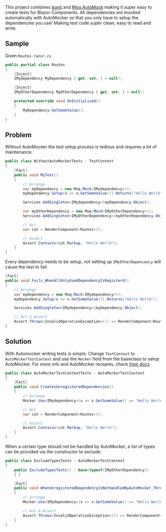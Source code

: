 This project combines [bunit](https://bunit.dev/) and [Moq.AutoMock][0] making it super easy to create tests for Blazor Components. All dependencies are mocked automatically with AutoMocker so that you only have to setup the dependencies you use! Making test code super clean, easy to read and write.

## Sample

Given `Routes.razor.cs`
``` cs
public partial class Routes
{
    [Inject]
    IMydependency MyDependency { get; set; } = null!;

    [Inject]
    IMyOtherDependency MyOtherDependency { get; set; } = null!;

    protected override void OnInitialized()
    {
        MyDependency.GetSomeValue();
    }
}
```

## Problem

Without AutoMocker the test setup process is tedious and requires a lot of maintenance. 

```cs
public class WithoutAutoMockerTests : TestContext
{
    [Fact]
    public void MyTest()
    {
        // Arrange
        var myDependency = new Moq.Mock<IMydependency>();
        myDependency.Setup(x => x.GetSomeValue()).Returns("Hello World");

        Services.AddSingleton<IMydependency>(myDependency.Object);

        var myOtherDependency = new Moq.Mock<IMyOtherDependency>();
        Services.AddSingleton<IMyOtherDependency>(myOtherDependency.Object);

        // Act
        var cut = RenderComponent<Routes>();

        // Assert
        Assert.Contains(cut.Markup, "Hello World");
    }
}
```

Every dependency needs to be setup, not setting up `IMyOtherDepencency` will cause the test to fail:

```cs 
[Fact]
public void Fails_WhenAllOnlyUsedDependencyIsRegisterd()
{
    // Arrange
    var myDependency = new Moq.Mock<IMydependency>();
    myDependency.Setup(x => x.GetSomeValue()).Returns("Hello World");

    Services.AddSingleton<IMydependency>(myDependency.Object);

    // Act & Assert
    Assert.Throws<InvalidOperationException>(() => RenderComponent<Routes>());
}
```

## Solution

With Automocker writing tests is simple. Change `TestContext` to `AutoMockerTestContext` and use the `Mocker` field from the baseclass to setup AutoMocker. For more info and AutoMocker recepies, check [their docs][0]

``` cs
public class AutoMockerTestContextTests : AutoMockerTestContext
{
    [Fact]
    public void CreatesUnregisteredDependencies()
    {
        // Arrange
        Mocker.Use<IMydependency>(x => x.GetSomeValue() == "Hello World");

        // Act
        var cut = RenderComponent<Routes>();

        // Assert
        Assert.Contains(cut.Markup, "Hello World");
    }
}
```

When a certain type should not be handled by AutoMocker, a list of types can be provided via the constructor to exclude:
``` cs
public class ExcludeTypesTests : AutoMockerTestContext
{
    public ExcludeTypesTests() : base(typeof(IMyOtherDependency))
    { }

    [Fact]
    public void WhenUnregisteredDependencyIsNotHandledByAutoMocker_ThrowsInvalidOperationException()
    {
        // Arrange
        Mocker.Use<IMydependency>(x => x.GetSomeValue() == "Hello World");

        // Act & Assert
        Assert.Throws<InvalidOperationException>(() => RenderComponent<Routes>());
    }
}
```

[0]:https://github.com/moq/Moq.AutoMocker
